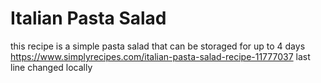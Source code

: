 # Italian Pasta Salad
this recipe is a simple pasta salad
that can be storaged for up to 4 days
https://www.simplyrecipes.com/italian-pasta-salad-recipe-11777037
last line changed locally
